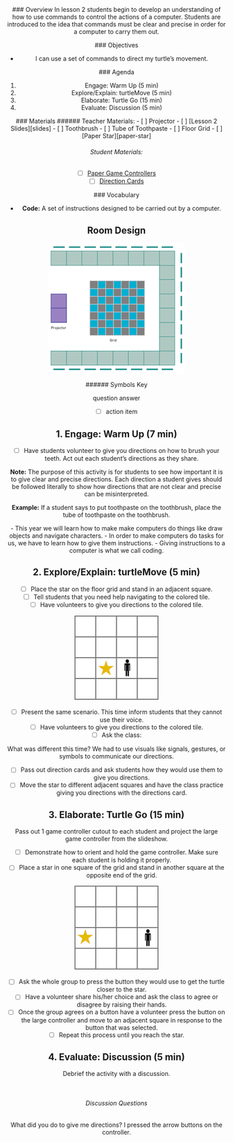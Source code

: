 <header class='header' title='turtleMove Part I' subtitle='Lesson 2'/>

<notable>
<iconp src='/icons/activity.png'>### Overview</iconp>
In lesson 2 students begin to develop an understanding of how to use commands to control the actions of a computer. Students are introduced to the idea that commands must be clear and precise in order for a computer to carry them out.

<iconp src='/icons/objectives.png'>### Objectives</iconp>
- I can use a set of commands to direct my turtle’s movement.

<iconp src='/icons/agenda.png'>### Agenda</iconp>

1. Engage: Warm Up (5 min)
1. Explore/Explain: turtleMove (5 min)
1. Elaborate: Turtle Go (15 min)
1. Evaluate: Discussion (5 min)

<note>
<iconp src='/icons/materials.png'>### Materials</iconp>
###### Teacher Materials:
- [ ] Projector
- [ ] [Lesson 2 Slides][slides]
- [ ] Toothbrush
- [ ] Tube of Toothpaste
- [ ] Floor Grid
- [ ] [Paper Star][paper-star]

###### Student Materials:
- [ ] [Paper Game Controllers][paper-controllers]
- [ ] [Direction Cards][direction-cards]

<iconp src='/icons/vocab.png'>### Vocabulary</iconp>

- **Code:** A set of instructions designed to be carried out by a computer.

</note>

<pagebreak/>

## Room Design

![room](./images/layout-grid.png)

<note borderLeft='2px solid green' mt='2em'>
###### Symbols Key

<iconp ml='1.65em' type='question'>question</iconp>
<iconp ml='1.65em' type='answer'>answer</iconp>
- [ ] action item
</note>

<pagebreak/>


## 1. Engage: Warm Up (7 min)

- [ ] Have students volunteer to give you directions on how to brush your teeth. Act out each student’s directions as they share.


**Note:** The purpose of this activity is for students to see how important it is to give clear and precise directions. Each direction a student gives should be followed literally to show how directions that are not clear and precise can be misinterpreted.

**Example:** If a student says to put toothpaste on the toothbrush, place the tube of toothpaste on the toothbrush.


<note type='key' title='Key Points'>
- This year we will learn how to make make computers do things like draw objects and navigate characters.
- In order to make computers do tasks for us, we have to learn how to give them instructions.
- Giving instructions to a computer is what we call coding.
</note>

## 2. Explore/Explain: turtleMove (5 min)

- [ ] Place the star on the floor grid and stand in an adjacent square.
- [ ] Tell students that you need help navigating to the colored tile.
- [ ] Have volunteers to give you directions to the colored tile.

![grid-one](./images/grid-one.png)


- [ ] Present the same scenario. This time inform students that they cannot use their voice.
- [ ] Have volunteers to give you directions to the colored tile.
- [ ] Ask the class:

<iconp type='question'>What was different this time?</iconp>
<iconp type='answer'>We had to use visuals like signals, gestures, or symbols to communicate our directions.</iconp>

- [ ] Pass out direction cards and ask students how they would use them to give you directions.
- [ ] Move the star to different adjacent squares and have the class practice giving you directions with the directions card.

## 3. Elaborate: Turtle Go (15 min)

Pass out 1 game controller cutout to each student and project the large game controller from the slideshow.
<br/>
- [ ] Demonstrate how to orient and hold the game controller. Make sure each student is holding it properly.
- [ ] Place a star in one square of the grid and stand in another square at the opposite end of the grid.

![grid-two](./images/grid-two.png)


- [ ] Ask the whole group to press the button they would use to get the turtle closer to the star.
- [ ] Have a volunteer share his/her choice and ask the class to agree or disagree by raising their hands.
- [ ] Once the group agrees on a button have a volunteer press the button on the large controller and move to an adjacent square in response to the button that was selected.
- [ ] Repeat this process until you reach the star.

## 4. Evaluate: Discussion (5 min)

Debrief the activity with a discussion.

<br/>

###### Discussion Questions

<iconp type='question'>What did you do to give me directions?</iconp>
<iconp type='answer'>I pressed the arrow buttons on the controller.</iconp>

</notable>

[slides]: https://drive.google.com/open?id=1Ff8QsgmBG1q5Pa-Kq14IPe-3HArs8f7EAW73lxKFVBk
[paper-star]: https://drive.google.com/open?id=0B48_2vIyABioelNBOFh0VHhWaEE
[paper-controllers]: https://drive.google.com/open?id=0B48_2vIyABioRVJkODVORy1FNEk
[direction-cards]: https://drive.google.com/open?id=0B48_2vIyABioRm5NbkN4VGxZU2s
